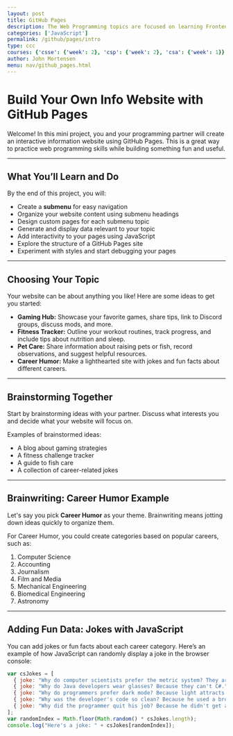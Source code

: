 ```yaml
---
layout: post
title: GitHub Pages
description: The Web Programming topics are focused on learning Frontend programming, GitHub Pages, and Jupyter Notebooks.
categories: ['JavaScript']
permalink: /github/pages/intro
type: ccc
courses: {'csse': {'week': 2}, 'csp': {'week': 2}, 'csa': {'week': 1}}
author: John Mortensen
menu: nav/github_pages.html
---
```


# Build Your Own Info Website with GitHub Pages

Welcome! In this mini project, you and your programming partner will create an interactive information website using GitHub Pages. This is a great way to practice web programming skills while building something fun and useful.

---

## What You’ll Learn and Do

By the end of this project, you will:

- Create a **submenu** for easy navigation
- Organize your website content using submenu headings
- Design custom pages for each submenu topic
- Generate and display data relevant to your topic
- Add interactivity to your pages using JavaScript
- Explore the structure of a GitHub Pages site
- Experiment with styles and start debugging your pages

---

## Choosing Your Topic

Your website can be about anything you like! Here are some ideas to get you started:

- **Gaming Hub:** Showcase your favorite games, share tips, link to Discord groups, discuss mods, and more.
- **Fitness Tracker:** Outline your workout routines, track progress, and include tips about nutrition and sleep.
- **Pet Care:** Share information about raising pets or fish, record observations, and suggest helpful resources.
- **Career Humor:** Make a lighthearted site with jokes and fun facts about different careers.

---

## Brainstorming Together

Start by brainstorming ideas with your partner. Discuss what interests you and decide what your website will focus on.

Examples of brainstormed ideas:

- A blog about gaming strategies
- A fitness challenge tracker
- A guide to fish care
- A collection of career-related jokes

---

## Brainwriting: Career Humor Example

Let's say you pick **Career Humor** as your theme. Brainwriting means jotting down ideas quickly to organize them.

For Career Humor, you could create categories based on popular careers, such as:

1. Computer Science  
2. Accounting  
3. Journalism  
4. Film and Media  
5. Mechanical Engineering  
6. Biomedical Engineering  
7. Astronomy  

---

## Adding Fun Data: Jokes with JavaScript

You can add jokes or fun facts about each career category. Here’s an example of how JavaScript can randomly display a joke in the browser console:

```javascript
var csJokes = [
  { joke: "Why do computer scientists prefer the metric system? They are all pro-gram-ers!", difficulty: "Easy" },
  { joke: "Why do Java developers wear glasses? Because they can't C#.", difficulty: "Medium" },
  { joke: "Why do programmers prefer dark mode? Because light attracts bugs.", difficulty: "Easy" },
  { joke: "Why was the developer's code so clean? Because he used a broom() function.", difficulty: "Hard" },
  { joke: "Why did the programmer quit his job? Because he didn't get arrays.", difficulty: "Medium" }
];
var randomIndex = Math.floor(Math.random() * csJokes.length);
console.log("Here's a joke: " + csJokes[randomIndex]);
